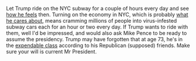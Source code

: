 Let Trump ride on the NYC subway for a couple of hours every day and see <a href="https://www.businessinsider.com/coronavirus-trump-urges-economic-restrart-early-as-next-week-2020-3">how he feels</a> then. Turning on the economy in NYC, which is probably <a href="https://www.nytimes.com/2020/03/20/business/trump-businesses-coronavirus.html">what he cares about</a>, means cramming millions of people into  virus-infested subway cars each for an hour or two every day. If Trump wants to ride with them, well I'd be impressed, and would also ask Mike Pence to be ready to assume the presidency. Trump may have forgotten that at age 73, he's in the <a href="https://www.washingtonpost.com/opinions/2020/03/24/viral-on-air-plea-captures-an-essential-truth-about-trump/">expendable class</a> according to his Republican (supposed) friends. Make sure your will is current Mr President. 

